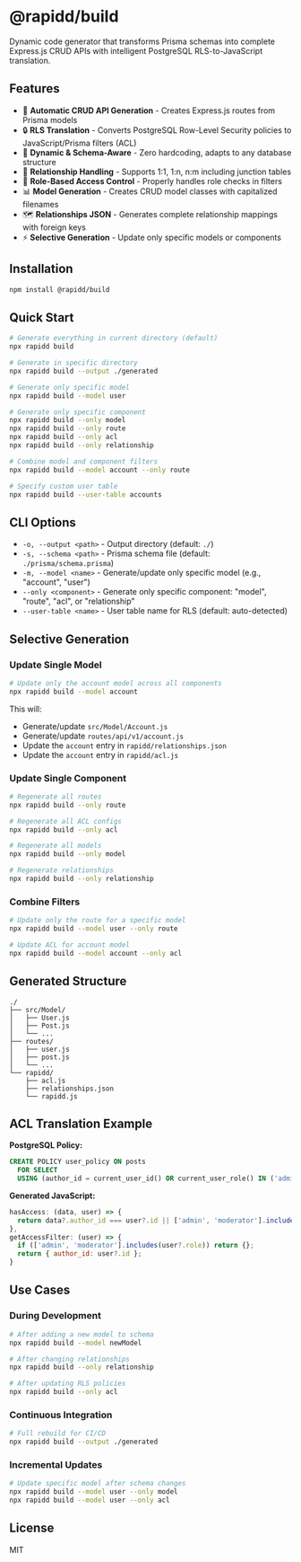 # @rapidd/build

Dynamic code generator that transforms Prisma schemas into complete Express.js CRUD APIs with intelligent PostgreSQL RLS-to-JavaScript translation.

## Features

- 🚀 **Automatic CRUD API Generation** - Creates Express.js routes from Prisma models
- 🔒 **RLS Translation** - Converts PostgreSQL Row-Level Security policies to JavaScript/Prisma filters (ACL)
- 🎯 **Dynamic & Schema-Aware** - Zero hardcoding, adapts to any database structure
- 🔗 **Relationship Handling** - Supports 1:1, 1:n, n:m including junction tables
- 👥 **Role-Based Access Control** - Properly handles role checks in filters
- 📊 **Model Generation** - Creates CRUD model classes with capitalized filenames
- 🗺️ **Relationships JSON** - Generates complete relationship mappings with foreign keys
- ⚡ **Selective Generation** - Update only specific models or components

## Installation

```bash
npm install @rapidd/build
```

## Quick Start

```bash
# Generate everything in current directory (default)
npx rapidd build

# Generate in specific directory
npx rapidd build --output ./generated

# Generate only specific model
npx rapidd build --model user

# Generate only specific component
npx rapidd build --only model
npx rapidd build --only route
npx rapidd build --only acl
npx rapidd build --only relationship

# Combine model and component filters
npx rapidd build --model account --only route

# Specify custom user table
npx rapidd build --user-table accounts
```

## CLI Options

- `-o, --output <path>` - Output directory (default: `./`)
- `-s, --schema <path>` - Prisma schema file (default: `./prisma/schema.prisma`)
- `-m, --model <name>` - Generate/update only specific model (e.g., "account", "user")
- `--only <component>` - Generate only specific component: "model", "route", "acl", or "relationship"
- `--user-table <name>` - User table name for RLS (default: auto-detected)

## Selective Generation

### Update Single Model

```bash
# Update only the account model across all components
npx rapidd build --model account
```

This will:
- Generate/update `src/Model/Account.js`
- Generate/update `routes/api/v1/account.js`
- Update the `account` entry in `rapidd/relationships.json`
- Update the `account` entry in `rapidd/acl.js`

### Update Single Component

```bash
# Regenerate all routes
npx rapidd build --only route

# Regenerate all ACL configs
npx rapidd build --only acl

# Regenerate all models
npx rapidd build --only model

# Regenerate relationships
npx rapidd build --only relationship
```

### Combine Filters

```bash
# Update only the route for a specific model
npx rapidd build --model user --only route

# Update ACL for account model
npx rapidd build --model account --only acl
```

## Generated Structure

```
./
├── src/Model/
│   ├── User.js
│   ├── Post.js
│   └── ...
├── routes/
│   ├── user.js
│   ├── post.js
│   └── ...
└── rapidd/
    ├── acl.js
    ├── relationships.json
    └── rapidd.js
```

## ACL Translation Example

**PostgreSQL Policy:**
```sql
CREATE POLICY user_policy ON posts
  FOR SELECT
  USING (author_id = current_user_id() OR current_user_role() IN ('admin', 'moderator'));
```

**Generated JavaScript:**
```javascript
hasAccess: (data, user) => {
  return data?.author_id === user?.id || ['admin', 'moderator'].includes(user?.role);
},
getAccessFilter: (user) => {
  if (['admin', 'moderator'].includes(user?.role)) return {};
  return { author_id: user?.id };
}
```

## Use Cases

### During Development
```bash
# After adding a new model to schema
npx rapidd build --model newModel

# After changing relationships
npx rapidd build --only relationship

# After updating RLS policies
npx rapidd build --only acl
```

### Continuous Integration
```bash
# Full rebuild for CI/CD
npx rapidd build --output ./generated
```

### Incremental Updates
```bash
# Update specific model after schema changes
npx rapidd build --model user --only model
npx rapidd build --model user --only acl
```

## License

MIT
